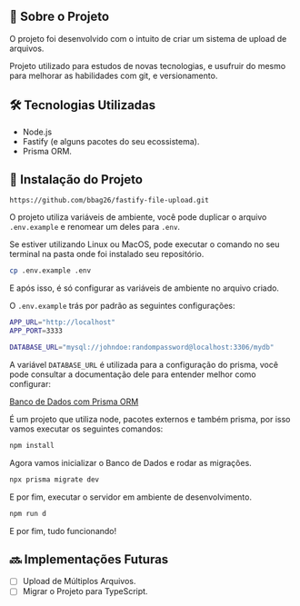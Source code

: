 ## 📝 Sobre o Projeto

O projeto foi desenvolvido com o intuito de criar um sistema de upload de arquivos.

Projeto utilizado para estudos de novas tecnologias, e usufruir do mesmo para melhorar as habilidades com git, e versionamento.

## 🛠️ Tecnologias Utilizadas

- Node.js
- Fastify (e alguns pacotes do seu ecossistema).
- Prisma ORM.

## 🚀 Instalação do Projeto

```git
https://github.com/bbag26/fastify-file-upload.git
```

O projeto utiliza variáveis de ambiente, você pode duplicar o arquivo `.env.example` e renomear um deles para `.env`.

Se estiver utilizando Linux ou MacOS, pode executar o comando no seu terminal na pasta onde foi instalado seu repositório.

```sh
cp .env.example .env
```

E após isso, é só configurar as variáveis de ambiente no arquivo criado.

O `.env.example` trás por padrão as seguintes configurações:

```sh
APP_URL="http://localhost"
APP_PORT=3333

DATABASE_URL="mysql://johndoe:randompassword@localhost:3306/mydb"

```

A variável `DATABASE_URL` é utilizada para a configuração do prisma, você pode consultar a documentação dele para entender melhor como configurar:

[Banco de Dados com Prisma ORM](https://www.prisma.io/docs/getting-started/setup-prisma/add-to-existing-project/relational-databases/connect-your-database-typescript-mysql)

É um projeto que utiliza node, pacotes externos e também prisma, por isso vamos executar os seguintes comandos:

```sh
npm install
```

Agora vamos inicializar o Banco de Dados e rodar as migrações.

```sh
npx prisma migrate dev
```

E por fim, executar o servidor em ambiente de desenvolvimento.

```sh
npm run d
```

E por fim, tudo funcionando!

## 🔜 Implementações Futuras

- [ ] Upload de Múltiplos Arquivos.
- [ ] Migrar o Projeto para TypeScript.
